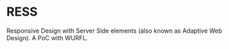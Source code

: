 RESS
====

Responsive Design with Server Side elements (also known as Adaptive Web Design). A PoC with WURFL.
